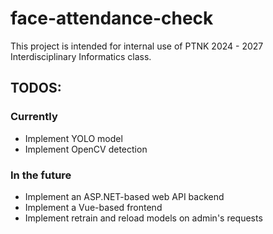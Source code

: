# face-attendance-check
This project is intended for internal use of PTNK 2024 - 2027 Interdisciplinary Informatics class.

## TODOS:
### Currently
- Implement YOLO model
- Implement OpenCV detection
### In the future
- Implement an ASP.NET-based web API backend
- Implement a Vue-based frontend
- Implement retrain and reload models on admin's requests

